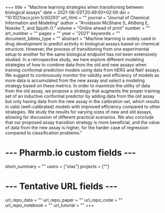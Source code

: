 +++
title = "Machine learning strategies when transitioning between biological assays"
date = 2021-06-03T20:49:00+02:00
doi = "10.1021/acs.jcim.1c00293"
url_html = ""
journal = "Journal of Chemical Information and Modeling"
author = "Arvidsson McShane S, Ahlberg E, Noeske T, and Spjuth O."
volume = "Online ahead of print"
number = ""
art_number = ""
pages = ""
year = "2021"
keywords = ""
document_bibtex_type = ""
abstract = "Machine learning is widely used in drug development to predict activity in biological assays based on chemical structure. However, the process of transitioning from one experimental setup to another for the same biological endpoint has not been extensively studied. In a retrospective study, we here explore different modeling strategies of how to combine data from the old and new assays when training conformal prediction models using data from hERG and NaV assays. We suggest to continuously monitor the validity and efficiency of models as more data is accumulated from the new assay and select a modeling strategy based on these metrics. In order to maximize the utility of data from the old assay, we propose a strategy that augments the proper training set of an inductive conformal predictor by adding data from the old assay but only having data from the new assay in the calibration set, which results in valid (well-calibrated) models with improved efficiency compared to other strategies. We study the results for varying sizes of new and old assays, allowing for discussion of different practical scenarios. We also conclude that our proposed assay transition strategy is more beneficial, and the value of data from the new assay is higher, for the harder case of regression compared to classification problems."
# --- Pharmb.io custom fields ---
short_summary = ""
users = ["olas"]
projects = [""]
# --- Tentative URL fields ---
url_repo_data = ""
url_repo_paper = ""
url_repo_code = ""
url_repo_notebook = ""
url_tutorial = ""
+++
